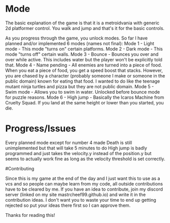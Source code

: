 # Mode
The basic explanation of the game is that it is a metroidvania with generic 2d platformer control. You walk and jump and that's it for the basic controls.

As you progress through the game, you unlock modes. So far I have planned and/or implemented 6 modes (names not final):
Mode 1 - Light mode - This mode "turns on" certain platforms.
Mode 2 - Dark mode - This mode "turns off" certain walls.
Mode 3 - Bounce - Bounces you over and over while active. This includes water but the player won't be explicitly told that.
Mode 4 - Name pending - All enemies are turned into a piece of food. When you eat a piece of food, you get a speed boost that stacks. 
However, you are chased by a character (probably someone I make or someone in the public domain) known for eating that food. 
I wanted to do like the teenage mutant ninja turtles and pizza but they are not public domain.
Mode 5 - Swim mode - Allows you to swim in water. Unlocked before bounce mode for puzzle reasons.
Mode 6 - High jump - Basically the Icaros Machine from Cruelty Squad. If you land at the same height or lower than you started, you die.

# Progress/Issues

Every planned mode except for number 4 made 
Death is still unimplemented but that will take 5 minutes to do 
High jump is badly programmed and just takes the velocity.y instead of the position.y but seems to actually work fine as long as the velocity threshold is set correctly.

#Contributing

Since this is my game at the end of the day and I just want this to use as a vcs and so people can maybe learn from my code, all outside contributions have to be cleared by me.
If you have an idea to contribute, join my discord server (linked on my site mastrcheef99.github.io) and write it in the contribution ideas.
I don't want you to waste your time to end up getting rejected so put your ideas there first so I can approve them.

Thanks for reading this!
